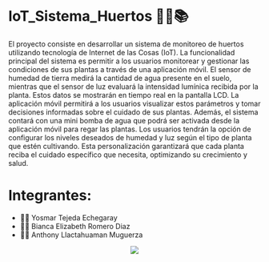 # IoT_Sistema_Huertos 🛜📳📚
El proyecto consiste en desarrollar un sistema de monitoreo de huertos utilizando tecnología de Internet de las Cosas (IoT). La funcionalidad principal del sistema es permitir a los usuarios monitorear y gestionar las condiciones de sus plantas a través de una aplicación móvil. El sensor de humedad de tierra medirá la cantidad de agua presente en el suelo, mientras que el sensor de luz evaluará la intensidad lumínica recibida por la planta. Estos datos se mostrarán en tiempo real en la pantalla LCD. La aplicación móvil permitirá a los usuarios visualizar estos parámetros y tomar decisiones informadas sobre el cuidado de sus plantas. Además, el sistema contará con una mini bomba de agua que podrá ser activada desde la aplicación móvil para regar las plantas. Los usuarios tendrán la opción de configurar los niveles deseados de humedad y luz según el tipo de planta que estén cultivando. Esta personalización garantizará que cada planta reciba el cuidado específico que necesita, optimizando su crecimiento y salud.

# Integrantes:
- 👨‍💻 Yosmar Tejeda Echegaray
- 👩‍💻 Bianca Elizabeth Romero Diaz 
- 👨‍💻 Anthony Llactahuaman Muguerza


<p align="center">
  <a href="https://skillicons.dev">
    <img src="https://skillicons.dev/icons?i=git,arduino,cs,bots,github" />
  </a>
</p>
